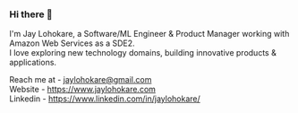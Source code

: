 ### Hi there 👋

I'm Jay Lohokare, a Software/ML Engineer & Product Manager working with Amazon Web Services as a SDE2.<br>
I love exploring new technology domains, building innovative products & applications. <br>

Reach me at - jaylohokare@gmail.com<br>
Website - https://www.jaylohokare.com<br>
Linkedin - https://www.linkedin.com/in/jaylohokare/<br>
